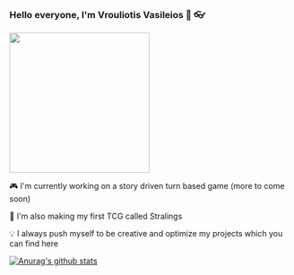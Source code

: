 ### Hello everyone, I'm Vrouliotis Vasileios :dragon: :eyeglasses:

<img src="https://media.giphy.com/media/UOvFfXGINpmN2/giphy.gif" width="250" height="250" />

:video_game: I'm currently working on a story driven turn based game (more to come soon) 

:flower_playing_cards:  I'm also making my first TCG called Stralings

:bulb: I always push myself to be creative and optimize my projects which you can find here

[![Anurag's github stats](https://github-readme-stats.vercel.app/api?username=vvroul&show_icons=true&theme=tokyonight&count_private=true)](https://github.com/anuraghazra/github-readme-stats)



<!--
**vvroul/vvroul** is a ✨ _special_ ✨ repository because its `README.md` (this file) appears on your GitHub profile.

Here are some ideas to get you started:

- 🔭 I’m currently working on ...
- 🌱 I’m currently learning ...
- 👯 I’m looking to collaborate on ...
- 🤔 I’m looking for help with ...
- 💬 Ask me about ...
- 📫 How to reach me: ...
- 😄 Pronouns: ...
- ⚡ Fun fact: ...
-->
